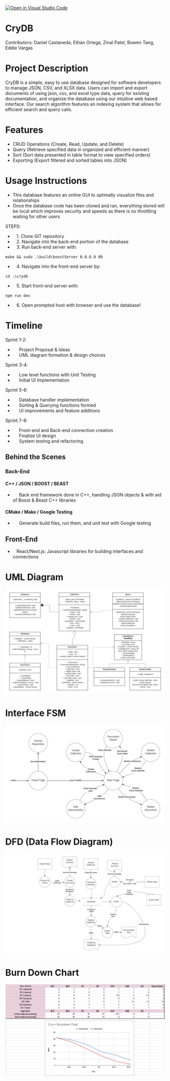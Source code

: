 [![Open in Visual Studio Code](https://classroom.github.com/assets/open-in-vscode-718a45dd9cf7e7f842a935f5ebbe5719a5e09af4491e668f4dbf3b35d5cca122.svg)](https://classroom.github.com/online_ide?assignment_repo_id=10810701&assignment_repo_type=AssignmentRepo)

# CryDB

Contributors: Daniel Castaneda, Ethan Ortega, Zinal Patel, Bowen Tang, Eddie Vargas

# Project Description

CryDB is a simple, easy to use database designed for software developers to manage JSON, CSV, and XLSX data. Users can import and export documents of using json, csv, and excel type data, query for existing documentation, and organize the database using our intuitive web based interface. Our search algorithm features an indexing system that allows for efficient search and query calls.

# Features

* CRUD Operations (Create, Read, Update, and Delete)
* Query (Retrieve specified data in organized and efficient manner)
* Sort (Sort data presented in table format to view specified orders)
* Exporting (Export filtered and sorted tables into JSON)

# Usage Instructions

* This database features an online GUI to optimally visualize files and relationships
* Once the database code has been cloned and ran, everything stored will be local which improves security and speeds as there is no throttling waiting for other users

STEPS:
* &nbsp;&nbsp; 1. Clone GIT repository
* &nbsp;&nbsp; 2. Navigate into the back-end portion of the database
* &nbsp;&nbsp; 3. Run back-end server with:
```shell
make && sudo .\build\boostServer 0.0.0.0 80
```
* &nbsp;&nbsp; 4. Navigate into the front-end server by:
```shell
cd .\crydb
```
* &nbsp;&nbsp; 5. Start front-end server with:
```shell
npm run dev
```
* &nbsp;&nbsp; 6. Open prompted host with browser and use the database!

# Timeline

Sprint 1-2:

* &nbsp;&nbsp;&nbsp;&nbsp; Project Proposal & Ideas
* &nbsp;&nbsp;&nbsp;&nbsp; UML diagram formation & design choices

Sprint 3-4:
* &nbsp;&nbsp;&nbsp;&nbsp; Low level functions with Unit Testing
* &nbsp;&nbsp;&nbsp;&nbsp; Initial UI Implementation

Sprint 5-6:
* &nbsp;&nbsp;&nbsp;&nbsp; Database handler implementation
* &nbsp;&nbsp;&nbsp;&nbsp; Sorting & Querying functions formed
* &nbsp;&nbsp;&nbsp;&nbsp; UI improvements and feature additions

Sprint 7-8:
* &nbsp;&nbsp;&nbsp;&nbsp; Front-end and Back-end connection creation
* &nbsp;&nbsp;&nbsp;&nbsp; Finalize UI design
* &nbsp;&nbsp;&nbsp;&nbsp; System testing and refactoring

## Behind the Scenes

### Back-End

#### C++ / JSON / BOOST / BEAST

* &nbsp;&nbsp;&nbsp;&nbsp; Back end framework done in C++, handling JSON objects & with aid of Boost & Beast C++ libraries

#### CMake / Make / Google Testing

* &nbsp;&nbsp;&nbsp;&nbsp; Generate build files, run them, and unit test with Google testing

## Front-End

* &nbsp;&nbsp; React/Next.js: Javascript libraries for building interfaces and connections

# UML Diagram

[![UML Diagram](./UML.png)](https://github.com/CS180-spring/cs180-21-CryPlusPlus/tree/main/repoImages/UML.png)

# Interface FSM

[![FSM Diagram](./FSM.png)](https://github.com/CS180-spring/cs180-21-CryPlusPlus/tree/main/repoImages/FSM.png)

# DFD (Data Flow Diagram)

[![DFD Diagram](./DFD.png)](https://github.com/CS180-spring/cs180-21-CryPlusPlus/tree/main/repoImages/DFD.png)

# Burn Down Chart

[![Burn Down Chart](./finalburndown.png)](https://github.com/CS180-spring/cs180-21-CryPlusPlus/tree/main/repoImages/finalburndown.png)
